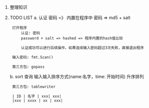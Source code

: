 1. 整理知识
2. TODO LIST
    a. 认证
        密码 =》 内置在程序中
        密码 => md5 + salt

        打开程序
            认证: 密码
            password + salt => hashed => 程序内置的hash值比较

            认证成功可以进行后续操作，如果连续输入密码超过3次失败，直接退出程序

        输入密码: fmt.Scan()

        第三方包: gopass
    b. sort
        查询 输入输入排序方式(name:名字，time: 开始时间) 升序排列

        第三方包: tablewriter

        | ID | 名字 | xxx| xxx|
        |xxx | xxxx | xx | xxx|